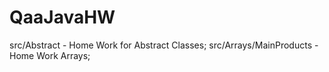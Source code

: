 # QaaJavaHW
src/Abstract - Home Work for Abstract Classes; 
src/Arrays/MainProducts -  Home Work Arrays; 
